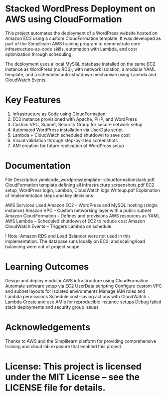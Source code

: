 # Stacked WordPress Deployment on AWS using CloudFormation
This project automates the deployment of a WordPress website hosted on Amazon EC2 using a custom CloudFormation template. It was developed as part of the Simplilearn AWS training program to demonstrate core infrastructure-as-code skills, automation with Lambda, and cost optimization through scheduling.

The deployment uses a local MySQL database installed on the same EC2 instance as WordPress (no RDS), with network isolation, a modular YAML template, and a scheduled auto-shutdown mechanism using Lambda and CloudWatch Events.

# Key Features
1. Infrastructure as Code using CloudFormation
2. EC2 instance provisioned with Apache, PHP, and WordPress
3. Custom VPC, Subnet, Security Group for secure network setup
4. Automated WordPress installation via UserData script
5. Lambda + CloudWatch scheduled shutdown to save cost
6. Visual validation through step-by-step screenshots
7. AMI creation for future replication of WordPress setup

# Documentation
File	Description
yamlcode_wordpresstemplate--cloudformationstack.pdf	CloudFormation template defining all infrastructure
screenshots.pdf	EC2 setup, WordPress login, Lambda, CloudWatch logs
Writeup.pdf	Explanation of implementation steps and key decisions

AWS Services Used
Amazon EC2 – WordPress and MySQL hosting (single instance)
Amazon VPC – Custom networking layer with a public subnet
Amazon CloudFormation – Defines and provisions AWS resources as YAML
AWS Lambda – Scheduled shutdown of EC2 to reduce cost
Amazon CloudWatch Events – Triggers Lambda on schedule

! Note: Amazon RDS and Load Balancer were not used in this implementation. The database runs locally on EC2, and scaling/load balancing were out of project scope.

# Learning Outcomes
Design and deploy modular AWS infrastructure using CloudFormation
Automate software setup via EC2 UserData scripting
Configure custom VPC and subnet layouts for isolated environments
Manage IAM roles and Lambda permissions
Schedule cost-saving actions with CloudWatch + Lambda
Create and use AMIs for reproducible instance setups
Debug failed stack deployments and security group issues

# Acknowledgements
Thanks to AWS and the Simplilearn platform for providing comprehensive training and cloud lab exposure that enabled this project.

# License: This project is licensed under the MIT License – see the LICENSE file for details.
